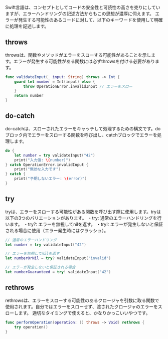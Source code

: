 

Swift言語は、コンセプトとしてコードの安全性と可読性の高さを売りにしていますが、エラーハンドリングの記述方法からもこの思想が濃厚に伺えます。
エラーが発生する可能性のあるコードに対して、以下のキーワードを使用して明確に処理を記述します。

## throws
throwsは、関数やメソッドがエラーをスローする可能性があることを示します。エラーが発生する可能性がある関数には必ずthrowsを付ける必要があります。
```swift
func validateInput(_ input: String) throws -> Int {
    guard let number = Int(input) else {
        throw OperationError.invalidInput // エラーをスロー
    }
    return number
}
```

## do-catch
do-catchは、スローされたエラーをキャッチして処理するための構文です。doブロック内でエラーをスローする関数を呼び出し、catchブロックでエラーを処理します。
```swift
do {
    let number = try validateInput("42")
    print("入力値: \(number)")
} catch OperationError.invalidInput {
    print("無効な入力です")
} catch {
    print("予期しないエラー: \(error)")
}
```

## try
tryは、エラーをスローする可能性がある関数を呼び出す際に使用します。tryは以下の3つのバリエーションがあります。
・try: 通常のエラーハンドリングを行います。
・try?: エラーを無視してnilを返す。
・try!: エラーが発生しないと保証される場合に使用（エラー発生時にはクラッシュ）。
```swift
// 通常のエラーハンドリング
let number = try validateInput("42")

// エラーを無視してnilを返す
let numberOrNil = try? validateInput("invalid")

// エラーが発生しないと保証される場合
let numberGuaranteed = try! validateInput("42")
```

## rethrows
rethrowsは、エラーをスローする可能性のあるクロージャを引数に取る関数で使用されます。自分ではエラーをスローせず、渡されたクロージャのエラーをスローします。
適切なタイミングで使えると、かなりかっこいいやつです。
```swift
func performOperation(operation: () throws -> Void) rethrows {
    try operation()
}
```